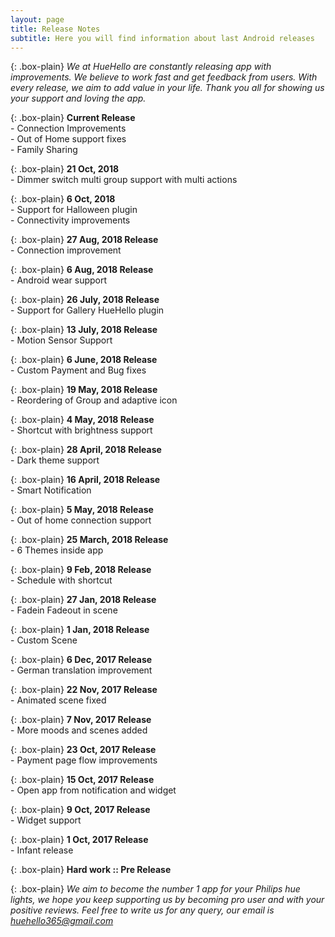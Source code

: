 ```yaml
---
layout: page
title: Release Notes
subtitle: Here you will find information about last Android releases
---
```


{: .box-plain}
*We at HueHello are constantly releasing app with improvements. We believe to work fast and get feedback from users. With every release, we aim to add value in your life. Thank you all for showing us your support and loving the app.*

{: .box-plain}
 **Current Release**<br/> - Connection Improvements<br/> - Out of Home support fixes<br/> - Family Sharing

{: .box-plain}
 **21 Oct, 2018**<br/> - Dimmer switch multi group support with multi actions

{: .box-plain}
 **6 Oct, 2018**<br/> - Support for Halloween plugin<br/> - Connectivity improvements


{: .box-plain}
 **27 Aug, 2018 Release**<br/> - Connection improvement

{: .box-plain}
 **6 Aug, 2018 Release**<br/> - Android wear support

 {: .box-plain}
 **26 July, 2018 Release**<br/> - Support for Gallery HueHello plugin

 {: .box-plain}
 **13 July, 2018 Release**<br/> - Motion Sensor Support

 {: .box-plain}
 **6 June, 2018 Release**<br/> - Custom Payment and Bug fixes

{: .box-plain}
 **19 May, 2018 Release**<br/> - Reordering of Group and adaptive icon 

 {: .box-plain}
 **4 May, 2018 Release**<br/> - Shortcut with brightness support

 {: .box-plain}
 **28 April, 2018 Release**<br/> - Dark theme support

 {: .box-plain}
 **16 April, 2018 Release**<br/> - Smart Notification

 {: .box-plain}
 **5 May, 2018 Release**<br/> - Out of home connection support

 {: .box-plain}
 **25 March, 2018 Release**<br/> - 6 Themes inside app

  {: .box-plain}
 **9 Feb, 2018 Release**<br/> - Schedule with shortcut

  {: .box-plain}
 **27 Jan, 2018 Release**<br/> - Fadein Fadeout in scene

  {: .box-plain}
 **1 Jan, 2018 Release**<br/> - Custom Scene

  {: .box-plain}
 **6 Dec, 2017 Release**<br/> - German translation improvement

  {: .box-plain}
 **22 Nov, 2017 Release**<br/> - Animated scene fixed

  {: .box-plain}
 **7 Nov, 2017 Release**<br/> - More moods and scenes added

 {: .box-plain}
 **23 Oct, 2017 Release**<br/> - Payment page flow improvements

 {: .box-plain}
 **15 Oct, 2017 Release**<br/> - Open app from notification and widget

 {: .box-plain}
 **9 Oct, 2017 Release**<br/> - Widget support

{: .box-plain}
**1 Oct, 2017 Release**<br/> - Infant release

{: .box-plain}
**Hard work :: Pre Release**


{: .box-plain}
*We aim to become the number 1 app for your Philips hue lights, we hope you keep supporting us by becoming pro user and with your positive reviews. Feel free to write us for any query, our email is huehello365@gmail.com*

